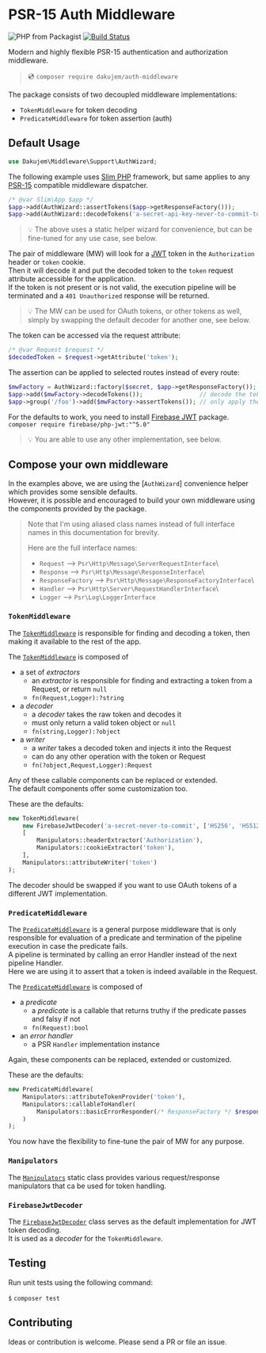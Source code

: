 # PSR-15 Auth Middleware

![PHP from Packagist](https://img.shields.io/packagist/php-v/dakujem/auth-middleware)
[![Build Status](https://travis-ci.org/dakujem/auth-middleware.svg?branch=main)](https://travis-ci.org/dakujem/auth-middleware)

Modern and highly flexible PSR-15 authentication and authorization middleware.

> 💿 `composer require dakujem/auth-middleware`


The package consists of two decoupled middleware implementations:
- `TokenMiddleware` for token decoding
- `PredicateMiddleware` for token assertion (auth)


## Default Usage

```php
use Dakujem\Middleware\Support\AuthWizard;
```

The following example uses [Slim PHP](https://www.slimframework.com) framework,
but same applies to any [PSR-15](https://www.php-fig.org/psr/psr-15/) compatible middleware dispatcher.
```php
/* @var Slim\App $app */
$app->add(AuthWizard::assertTokens($app->getResponseFactory()));
$app->add(AuthWizard::decodeTokens('a-secret-api-key-never-to-commit-to-a-repo'));
```
> 💡 The above uses a static helper wizard for convenience, but can be fine-tuned for any use case, see below.

The pair of middleware (MW) will look for a [JWT](https://jwt.io/introduction/)
token in the `Authorization` header or `token` cookie.\
Then it will decode it and put the decoded token to the `token` request attribute accessible for the application.\
If the token is not present or is not valid, the execution pipeline will be terminated
and a `401 Unauthorized` response will be returned.

> 💡 The MW can be used for OAuth tokens, or other tokens as well,
> simply by swapping the default decoder for another one, see below.

The token can be accessed via the request attribute:
```php
/* @var Request $request */
$decodedToken = $request->getAttribute('token');
```

The assertion can be applied to selected routes instead of every route:
```php
$mwFactory = AuthWizard::factory($secret, $app->getResponseFactory());
$app->add($mwFactory->decodeTokens());                // decode the token for all routes, but
$app->group('/foo')->add($mwFactory->assertTokens()); // only apply the assertion for selected ones
```

For the defaults to work, you need to install [Firebase JWT](https://github.com/firebase/php-jwt) package.\
`composer require firebase/php-jwt:"^5.0"`

> 💡 You are able to use any other implementation, see below.


## Compose your own middleware

In the examples above, we are using the [`AuthWizard`] convenience helper which provides some sensible defaults.\
However, it is possible and encouraged to build your own middleware using the components provided by the package.

>
> Note that I'm using aliased class names instead of full interface names in this documentation for brevity.
>
> Here are the full interface names:
> - `Request` --> `Psr\Http\Message\ServerRequestInterface`\
> - `Response` --> `Psr\Http\Message\ResponseInterface`\
> - `ResponseFactory` --> `Psr\Http\Message\ResponseFactoryInterface`\
> - `Handler` --> `Psr\Http\Server\RequestHandlerInterface`\
> - `Logger` --> `Psr\Log\LoggerInterface`
>


### `TokenMiddleware`

The [`TokenMiddleware`] is responsible for finding and decoding a token,
then making it available to the rest of the app.

The [`TokenMiddleware`] is composed of
- a set of _extractors_
    - an _extractor_ is responsible for finding and extracting a token from a Request, or return `null`
    - `fn(Request,Logger):?string`
- a _decoder_
    - a _decoder_ takes the raw token and decodes it
    - must only return a valid token object or `null`
    - `fn(string,Logger):?object`
- a _writer_
    - a _writer_ takes a decoded token and injects it into the Request
    - can do any other operation with the token or Request
    - `fn(?object,Request,Logger):Request`

Any of these callable components can be replaced or extended.\
The default components offer some customization too.

These are the defaults:
```php
new TokenMiddleware(
    new FirebaseJwtDecoder('a-secret-never-to-commit', ['HS256', 'HS512', 'HS384']),
    [
        Manipulators::headerExtractor('Authorization'),
        Manipulators::cookieExtractor('token'),
    ],
    Manipulators::attributeWriter('token')
);
```
The decoder should be swapped if you want to use OAuth tokens of a different JWT implementation.


### `PredicateMiddleware`

The [`PredicateMiddleware`] is a general purpose middleware that is only responsible for evaluation of a predicate and
termination of the pipeline execution in case the predicate fails.\
A pipeline is terminated by calling an error Handler instead of the next pipeline Handler.\
Here we are using it to assert that a token is indeed available in the Request.

The [`PredicateMiddleware`] is composed of
- a _predicate_
    - a _predicate_ is a callable that returns truthy if the predicate passes and falsy if not
    - `fn(Request):bool`
- an _error handler_
    - a PSR `Handler` implementation instance

Again, these components can be replaced, extended or customized.

These are the defaults:
```php
new PredicateMiddleware(
    Manipulators::attributeTokenProvider('token'),
    Manipulators::callableToHandler(
        Manipulators::basicErrorResponder(/* ResponseFactory */ $responseFactory, 401)
    )
);
```

You now have the flexibility to fine-tune the pair of MW for any purpose.


### `Manipulators`

The [`Manipulators`] static class provides various request/response manipulators that ca be used for token handling.


### `FirebaseJwtDecoder`

The [`FirebaseJwtDecoder`] class serves as the default implementation for JWT token decoding.\
It is used as a _decoder_ for the `TokenMiddleware`.



## Testing

Run unit tests using the following command:

`$` `composer test`


## Contributing

Ideas or contribution is welcome. Please send a PR or file an issue.



[`TokenMiddleware`]: src/TokenMiddleware.php
[`PredicateMiddleware`]: src/PredicateMiddleware.php
[`Manipulators`]: src/Manipulators.php
[`FirebaseJwtDecoder`]: src/FirebaseJwtDecoder.php

